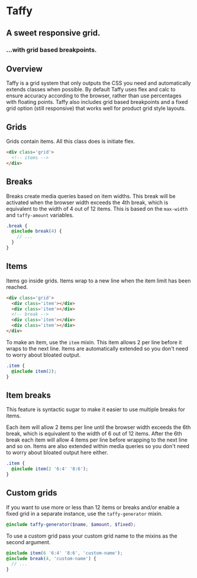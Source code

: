 Taffy
=====

## A sweet responsive grid.
### ...with grid based breakpoints.

## Overview
Taffy is a grid system that only outputs the CSS you need and automatically extends classes when possible. By default Taffy uses flex and calc to ensure accuracy according to the browser, rather than use percentages with floating points. Taffy also includes grid based breakpoints and a fixed grid option (still responsive) that works well for product grid style layouts.

## Grids
Grids contain items. All this class does is initiate flex.

```html
<div class='grid'>
  <!-- items -->
</div>
```

## Breaks
Breaks create media queries based on item widths. This break will be activated when the browser width exceeds the 4th break, which is equivalent to the width of 4 out of 12 items. This is based on the `max-width` and `taffy-amount` variables.

```scss
.break {
  @include break(4) {
    // ...
  }
}
```

## Items
Items go inside grids. Items wrap to a new line when the item limit has been reached.

```html
<div class='grid'>
  <div class='item'></div>
  <div class='item'></div>
  <!-- break -->
  <div class='item'></div>
  <div class='item'></div>
</div>
```

To make an item, use the `item` mixin. This item allows 2 per line before it wraps to the next line. Items are automatically extended so you don't need to worry about bloated output.

```scss
.item {
  @include item(2);
}
```

## Item breaks
This feature is syntactic sugar to make it easier to use multiple breaks for items.

Each item will allow 2 items per line until the browser width exceeds the 6th break, which is equivalent to the width of 6 out of 12 items. After the 6th break each item will allow 4 items per line before wrapping to the next line and so on. Items are also extended within media queries so you don't need to worry about bloated output here either.

```scss
.item {
  @include item(2 '6:4' '8:6');
}
```

## Custom grids
If you want to use more or less than 12 items or breaks and/or enable a fixed grid in a separate instance, use the `taffy-generator` mixin.

```scss
@include taffy-generator($name, $amount, $fixed);
```

To use a custom grid pass your custom grid name to the mixins as the second argument.

```scss
@include item(6 '6:4' '8:6', 'custom-name');
@include break(4, 'custom-name') {
  // ...
}
```
